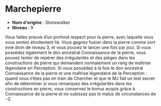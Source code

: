 # Marchepierre

 * **Nom d'origine** : Stonewalker
 * **Niveau** : 9


<p>Vous faites preuve d’un profond respect pour la pierre, avec laquelle vous vous sentez étroitement lié. Vous gagnez fusion dans la pierre comme sort inné divin de niveau 3, et vous pouvez le lancer une fois par jour. Si vous possédez également le don ancestral Connaissance de la pierre, vous pouvez tenter de repérer des irrégularités et des pièges dans les constructions de pierre qui demandent normalement un rang de maîtrise légendaire en Perception. Si vous possédez à la fois le don ancestral Connaissance de la pierre et une maîtrise légendaire de la Perception : quand vous n’êtes pas en train de Chercher et que le MJ fait un test secret afin de déterminer si vous remarquez des irrégularités dans les constructions en pierre, vous conservez le bonus acquis grâce à Connaissance de la pierre et ne subissez pas le malus de circonstances de −2.</p>